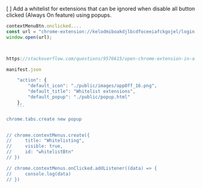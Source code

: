 [ ] Add a whitelist for extensions that can be ignored when disable all button clicked (Always On feature) using popups.




```js
contextMenuBtn.onclicked....
const url = "chrome-extension://kelodmiboakdjlbcdfoceeiafckgojel/login.html";
window.open(url);



https://stackoverflow.com/questions/9576615/open-chrome-extension-in-a-new-tab
```

```js
manifest.json

    "action": {
        "default_icon": "./public/images/appOff_16.png",
        "default_title": "Whitelist extensions",
        "default_popup": "./public/popup.html"
    },
    ```

chrome.tabs.create new popup


// chrome.contextMenus.create({
//     title: "Whitelisting",
//     visible: true,
//     id: "whitelistBtn"
// })

// chrome.contextMenus.onClicked.addListener((data) => {
//     console.log(data)
// })